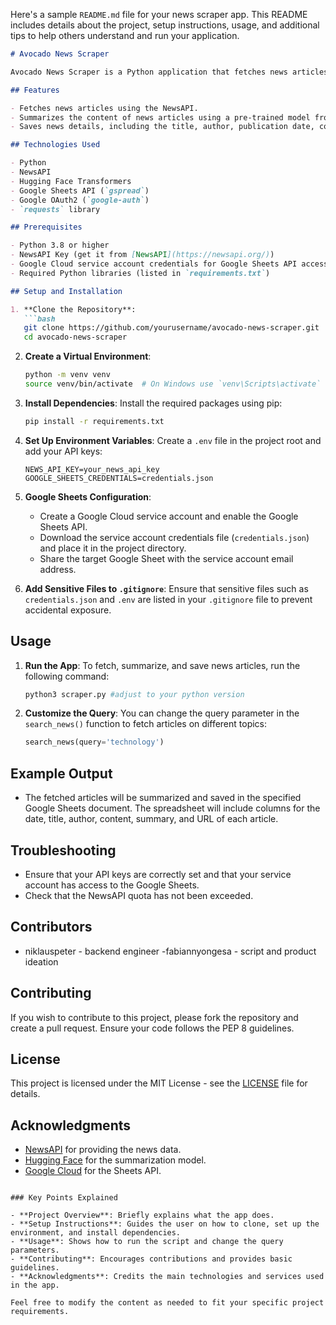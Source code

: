 Here's a sample `README.md` file for your news scraper app. This README includes details about the project, setup instructions, usage, and additional tips to help others understand and run your application.

```markdown
# Avocado News Scraper

Avocado News Scraper is a Python application that fetches news articles from the NewsAPI based on specific queries, summarizes them using a natural language processing model, and saves the results to a Google Sheets document. This app is particularly useful for gathering up-to-date information on specific topics and storing them in a structured format for further analysis.

## Features

- Fetches news articles using the NewsAPI.
- Summarizes the content of news articles using a pre-trained model from Hugging Face.
- Saves news details, including the title, author, publication date, content, summary, and URL, to a Google Sheet.

## Technologies Used

- Python
- NewsAPI
- Hugging Face Transformers
- Google Sheets API (`gspread`)
- Google OAuth2 (`google-auth`)
- `requests` library

## Prerequisites

- Python 3.8 or higher
- NewsAPI Key (get it from [NewsAPI](https://newsapi.org/))
- Google Cloud service account credentials for Google Sheets API access
- Required Python libraries (listed in `requirements.txt`)

## Setup and Installation

1. **Clone the Repository**:
   ```bash
   git clone https://github.com/yourusername/avocado-news-scraper.git
   cd avocado-news-scraper
   ```

2. **Create a Virtual Environment**:
   ```bash
   python -m venv venv
   source venv/bin/activate  # On Windows use `venv\Scripts\activate`
   ```

3. **Install Dependencies**:
   Install the required packages using pip:
   ```bash
   pip install -r requirements.txt
   ```

4. **Set Up Environment Variables**:
   Create a `.env` file in the project root and add your API keys:
   ```plaintext
   NEWS_API_KEY=your_news_api_key
   GOOGLE_SHEETS_CREDENTIALS=credentials.json
   ```

5. **Google Sheets Configuration**:
   - Create a Google Cloud service account and enable the Google Sheets API.
   - Download the service account credentials file (`credentials.json`) and place it in the project directory.
   - Share the target Google Sheet with the service account email address.

6. **Add Sensitive Files to `.gitignore`**:
   Ensure that sensitive files such as `credentials.json` and `.env` are listed in your `.gitignore` file to prevent accidental exposure.

## Usage

1. **Run the App**:
   To fetch, summarize, and save news articles, run the following command:
   ```bash
   python3 scraper.py #adjust to your python version
   ```

2. **Customize the Query**:
   You can change the query parameter in the `search_news()` function to fetch articles on different topics:
   ```python
   search_news(query='technology')
   ```

## Example Output

- The fetched articles will be summarized and saved in the specified Google Sheets document. The spreadsheet will include columns for the date, title, author, content, summary, and URL of each article.

## Troubleshooting

- Ensure that your API keys are correctly set and that your service account has access to the Google Sheets.
- Check that the NewsAPI quota has not been exceeded.
## Contributors
- niklauspeter - backend engineer
-fabiannyongesa - script and product ideation

## Contributing

If you wish to contribute to this project, please fork the repository and create a pull request. Ensure your code follows the PEP 8 guidelines.

## License

This project is licensed under the MIT License - see the [LICENSE](LICENSE) file for details.

## Acknowledgments

- [NewsAPI](https://newsapi.org/) for providing the news data.
- [Hugging Face](https://huggingface.co/) for the summarization model.
- [Google Cloud](https://cloud.google.com/) for the Sheets API.
```

### Key Points Explained

- **Project Overview**: Briefly explains what the app does.
- **Setup Instructions**: Guides the user on how to clone, set up the environment, and install dependencies.
- **Usage**: Shows how to run the script and change the query parameters.
- **Contributing**: Encourages contributions and provides basic guidelines.
- **Acknowledgments**: Credits the main technologies and services used in the app.

Feel free to modify the content as needed to fit your specific project requirements.